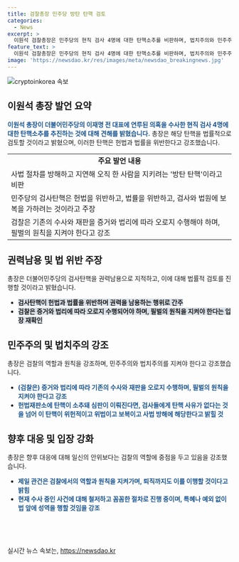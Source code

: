 ```yaml
---
title: 검찰총장 민주당 방탄 탄핵 검토
categories:
  - News
excerpt: >
  이원석 검찰총장은 민주당의 현직 검사 4명에 대한 탄핵소추를 비판하며, 법치주의와 민주주의가 없어진다고 주장했습니다. 또한, 민주당의 탄핵안을 법률적으로 검토할 것이라고 밝혔으며, 권력 남용과 허위사실 적시 명예훼손 등 혐의를 거론했습니다. 검찰의 원칙적인 수사와 재판을 강조하며, 민주당의 탄핵안이 위헌적이고 사법 방해라고 명확히 밝힐 것이라고 강조했습니다. 
feature_text: >
  이원석 검찰총장은 민주당의 현직 검사 4명에 대한 탄핵소추를 비판하며, 법치주의와 민주주의가 없어진다고 주장했습니다. 또한, 민주당의 탄핵안을 법률적으로 검토할 것이라고 밝혔으며, 권력 남용과 허위사실 적시 명예훼손 등 혐의를 거론했습니다. 검찰의 원칙적인 수사와 재판을 강조하며, 민주당의 탄핵안이 위헌적이고 사법 방해라고 명확히 밝힐 것이라고 강조했습니다. 
image: 'https://newsdao.kr/res/images/meta/newsdao_breakingnews.jpg'
---
```


<p><img src="https://newsdao.kr/res/images/meta/newsdao_breakingnews.jpg" alt="cryptoinkorea 속보" /></p>

<h2 data-ke-size="size26">이원석 총장 발언 요약</h2>

<p data-ke-size="size16"><b><span style="color: #1a5490;">이원석 총장이 더불어민주당의 이재명 전 대표에 연루된 의혹을 수사한 현직 검사 4명에 대한 탄핵소추를 추진하는 것에 대해 견해를 밝혔습니다.</span></b> 총장은 해당 탄핵을 법률적으로 검토할 것이라고 밝혔으며, 이러한 탄핵은 헌법과 법률을 위반한다고 강조했습니다.</p>

<table>
  <tr>
    <td style="text-align: center; height: 17px;"><b>주요 발언 내용</b></td>
  </tr>
  <tr>
    <td>사법 절차를 방해하고 지연해 오직 한 사람을 지키려는 '방탄 탄핵'이라고 비판</td>
  </tr>
  <tr>
    <td>민주당의 검사탄핵은 헌법을 위반하고, 법률을 위반하고, 검사와 법원에 보복을 가하려는 것이라고 주장</td>
  </tr>
  <tr>
    <td>검찰은 기존의 수사와 재판을 증거와 법리에 따라 오로지 수행해야 하며, 필벌의 원칙을 지켜야 한다고 강조</td>
  </tr>
</table>

<h2 data-ke-size="size26">권력남용 및 법 위반 주장</h2>

<p data-ke-size="size16">총장은 더불어민주당의 검사탄핵을 권력남용으로 지적하고, 이에 대해 법률적 검토를 진행할 것이라고 밝혔습니다.</p>

<ul>
  <li><b><span style="background-color: #21538527;">검사탄핵이 헌법과 법률을 위반하며 권력을 남용하는 행위로 간주</span></b></li>
  <li><b><span style="background-color: #21538527;">검찰은 증거와 법리에 따라 오로지 수행되어야 하며, 필벌의 원칙을 지켜야 한다는 입장 재확인</span></b></li>
</ul>

<h2 data-ke-size="size26">민주주의 및 법치주의 강조</h2>

<p data-ke-size="size16">총장은 검찰의 역할과 원칙을 강조하며, 민주주의와 법치주의를 지켜야 한다고 강조했습니다.</p>

<ul>
  <li><b><span style="color: #1a5490;">(검찰은) 증거와 법리에 따라 기존의 수사와 재판을 오로지 수행하며, 필벌의 원칙을 지켜야 한다고 강조</span></b></li>
  <li><b><span style="color: #1a5490;">헌법재판소에 탄핵이 소추돼 심판이 이뤄진다면, 검사들에게 탄핵 사유가 없다는 것을 넘어 이 탄핵이 위헌적이고 위법이고 보복이고 사법 방해에 해당한다고 밝힐 것</span></b></li>
</ul>

<h2 data-ke-size="size26">향후 대응 및 입장 강화</h2>

<p data-ke-size="size16">총장은 향후 대응에 대해 일신의 안위보다는 검찰의 역할에 중점을 두고 있음을 강조했습니다.</p>

<ul>
  <li><b><span style="color: #1a5490;">제일 관건은 검찰에서의 역할과 원칙을 지켜가며, 퇴직까지도 이를 이행할 것이다고 밝힘</span></b></li>
  <li><b><span style="color: #1a5490;">현재 수사 중인 사건에 대해 철저하고 꼼꼼한 절차로 진행 중이며, 특혜나 예외 없이 법 앞에 성역을 행할 것임을 강조</span></b></li>
</ul>

<p data-ke-size="size16">&nbsp;</p>

<p data-ke-size="size16">&nbsp;</p>
실시간 뉴스 속보는, <a href="https://newsdao.kr" rel="dofollow">https://newsdao.kr</a>


